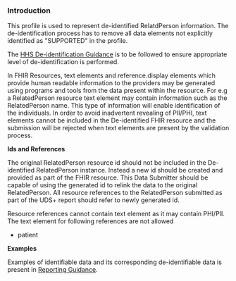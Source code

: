 

### Introduction

This profile is used to represent de-identified RelatdPerson information. The de-identification process has to remove all data elements not explicitly identified as "SUPPORTED" in the profile. 

The [HHS De-identification Guidance](https://www.hhs.gov/sites/default/files/ocr/privacy/hipaa/understanding/coveredentities/De-identification/hhs_deid_guidance.pdf) is to be followed to ensure appropriate level of de-identification is performed.

In FHIR Resources, text elements and reference.display elements which provide human readable information to the providers may be generated using programs and tools from the data present within the resource. For e.g a RelatedPerson resource text element may contain information such as the RelatedPerson name. This type of information will enable identification of the individuals. In order to avoid inadvertent revealing of PII/PHI, text elements cannot be included in the De-identified FHIR resource and the submission will be rejected when text elements are present by the validation process. 

**Ids and References**

The original RelatedPerson resource id should not be included in the De-identified RelatedPerson instance. Instead a new id should be created and provided as part of the FHIR resource. This Data Submitter should be capable of using the generated id to relink the data to the original RelatedPerson. All resource references to the RelatedPerson submitted as part of the UDS+ report should refer to newly generated id.

Resource references cannot contain text element as it may contain PHI/PII. The text element for following references are not allowed

* patient

**Examples**
 
Examples of identifiable data and its corresponding de-identifiable data is present in [Reporting Guidance](reportingguidance.html).

